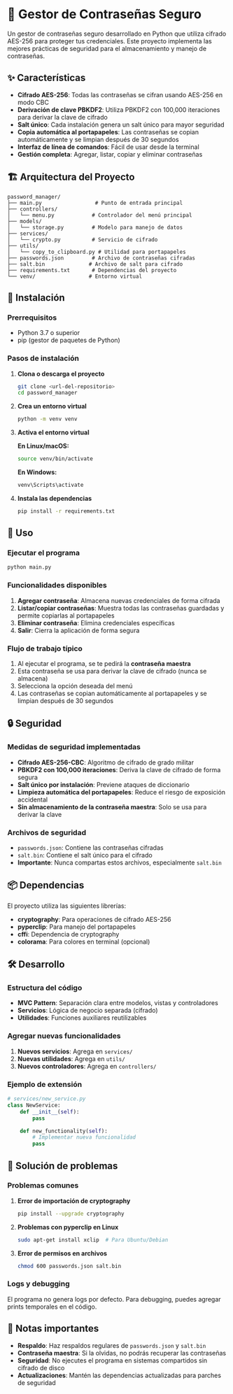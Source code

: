 # 🔐 Gestor de Contraseñas Seguro

Un gestor de contraseñas seguro desarrollado en Python que utiliza cifrado AES-256 para proteger tus credenciales. Este proyecto implementa las mejores prácticas de seguridad para el almacenamiento y manejo de contraseñas.

## ✨ Características

- **Cifrado AES-256**: Todas las contraseñas se cifran usando AES-256 en modo CBC
- **Derivación de clave PBKDF2**: Utiliza PBKDF2 con 100,000 iteraciones para derivar la clave de cifrado
- **Salt único**: Cada instalación genera un salt único para mayor seguridad
- **Copia automática al portapapeles**: Las contraseñas se copian automáticamente y se limpian después de 30 segundos
- **Interfaz de línea de comandos**: Fácil de usar desde la terminal
- **Gestión completa**: Agregar, listar, copiar y eliminar contraseñas

## 🏗️ Arquitectura del Proyecto

```
password_manager/
├── main.py                 # Punto de entrada principal
├── controllers/
│   └── menu.py            # Controlador del menú principal
├── models/
│   └── storage.py         # Modelo para manejo de datos
├── services/
│   └── crypto.py          # Servicio de cifrado
├── utils/
│   └── copy_to_clipboard.py # Utilidad para portapapeles
├── passwords.json         # Archivo de contraseñas cifradas
├── salt.bin              # Archivo de salt para cifrado
├── requirements.txt       # Dependencias del proyecto
└── venv/                 # Entorno virtual
```

## 🚀 Instalación

### Prerrequisitos

- Python 3.7 o superior
- pip (gestor de paquetes de Python)

### Pasos de instalación

1. **Clona o descarga el proyecto**
   ```bash
   git clone <url-del-repositorio>
   cd password_manager
   ```

2. **Crea un entorno virtual**
   ```bash
   python -m venv venv
   ```

3. **Activa el entorno virtual**

   **En Linux/macOS:**
   ```bash
   source venv/bin/activate
   ```

   **En Windows:**
   ```bash
   venv\Scripts\activate
   ```

4. **Instala las dependencias**
   ```bash
   pip install -r requirements.txt
   ```

## 🎯 Uso

### Ejecutar el programa

```bash
python main.py
```

### Funcionalidades disponibles

1. **Agregar contraseña**: Almacena nuevas credenciales de forma cifrada
2. **Listar/copiar contraseñas**: Muestra todas las contraseñas guardadas y permite copiarlas al portapapeles
3. **Eliminar contraseña**: Elimina credenciales específicas
4. **Salir**: Cierra la aplicación de forma segura

### Flujo de trabajo típico

1. Al ejecutar el programa, se te pedirá la **contraseña maestra**
2. Esta contraseña se usa para derivar la clave de cifrado (nunca se almacena)
3. Selecciona la opción deseada del menú
4. Las contraseñas se copian automáticamente al portapapeles y se limpian después de 30 segundos

## 🔒 Seguridad

### Medidas de seguridad implementadas

- **Cifrado AES-256-CBC**: Algoritmo de cifrado de grado militar
- **PBKDF2 con 100,000 iteraciones**: Deriva la clave de cifrado de forma segura
- **Salt único por instalación**: Previene ataques de diccionario
- **Limpieza automática del portapapeles**: Reduce el riesgo de exposición accidental
- **Sin almacenamiento de la contraseña maestra**: Solo se usa para derivar la clave

### Archivos de seguridad

- `passwords.json`: Contiene las contraseñas cifradas
- `salt.bin`: Contiene el salt único para el cifrado
- **Importante**: Nunca compartas estos archivos, especialmente `salt.bin`

## 📦 Dependencias

El proyecto utiliza las siguientes librerías:

- **cryptography**: Para operaciones de cifrado AES-256
- **pyperclip**: Para manejo del portapapeles
- **cffi**: Dependencia de cryptography
- **colorama**: Para colores en terminal (opcional)

## 🛠️ Desarrollo

### Estructura del código

- **MVC Pattern**: Separación clara entre modelos, vistas y controladores
- **Servicios**: Lógica de negocio separada (cifrado)
- **Utilidades**: Funciones auxiliares reutilizables

### Agregar nuevas funcionalidades

1. **Nuevos servicios**: Agrega en `services/`
2. **Nuevas utilidades**: Agrega en `utils/`
3. **Nuevos controladores**: Agrega en `controllers/`

### Ejemplo de extensión

```python
# services/new_service.py
class NewService:
    def __init__(self):
        pass

    def new_functionality(self):
        # Implementar nueva funcionalidad
        pass
```

## 🐛 Solución de problemas

### Problemas comunes

1. **Error de importación de cryptography**
   ```bash
   pip install --upgrade cryptography
   ```

2. **Problemas con pyperclip en Linux**
   ```bash
   sudo apt-get install xclip  # Para Ubuntu/Debian
   ```

3. **Error de permisos en archivos**
   ```bash
   chmod 600 passwords.json salt.bin
   ```

### Logs y debugging

El programa no genera logs por defecto. Para debugging, puedes agregar prints temporales en el código.

## 📝 Notas importantes

- **Respaldo**: Haz respaldos regulares de `passwords.json` y `salt.bin`
- **Contraseña maestra**: Si la olvidas, no podrás recuperar las contraseñas
- **Seguridad**: No ejecutes el programa en sistemas compartidos sin cifrado de disco
- **Actualizaciones**: Mantén las dependencias actualizadas para parches de seguridad
